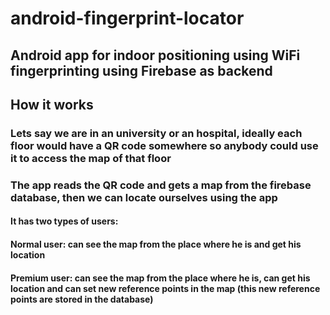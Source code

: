 # android-fingerprint-locator

## Android app for indoor positioning using WiFi fingerprinting using Firebase as backend

## How it works

### Lets say we are in an university or an hospital, ideally each floor would have a QR code somewhere so anybody could use it to access the map of that floor<br>
### The app reads the QR code and gets a map from the firebase database, then we can locate ourselves using the app

#### It has two types of users:<br>
#### Normal user: can see the map from the place where he is and get his location
#### Premium user: can see the map from the place where he is, can get his location and can set new reference points in the map (this new reference points are stored in the database)
